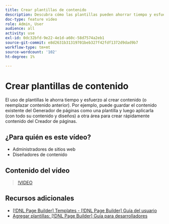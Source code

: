 ```yaml
---
title: Crear plantillas de contenido
description: Descubra cómo las plantillas pueden ahorrar tiempo y esfuerzo al crear contenido o reemplazar contenido antiguo.
doc-type: feature video
role: Admin, User
audience: all
activity: use
exl-id: 0dc32bfd-9e22-4e1d-a60c-58d7574a2eb1
source-git-commit: e8d2631b31319701beb327f42fdf1372d9dad9b7
workflow-type: tm+mt
source-wordcount: '102'
ht-degree: 1%

---
```


# Crear plantillas de contenido

El uso de plantillas le ahorra tiempo y esfuerzo al crear contenido (o reemplazar contenido anterior). Por ejemplo, puede guardar el contenido existente del Generador de páginas como una plantilla y luego aplicarla (con todo su contenido y diseños) a otra área para crear rápidamente contenido del Creador de páginas.

## ¿Para quién es este vídeo?

- Administradores de sitios web
- Diseñadores de contenido

## Contenido del vídeo

>[!VIDEO](https://video.tv.adobe.com/v/343787?quality=12&learn=on)

## Recursos adicionales

- [[!DNL Page Builder] Templates - [!DNL Page Builder] Guía del usuario](https://experienceleague.adobe.com/docs/commerce-admin/page-builder/templates.html)
- [Agregar plantillas: [!DNL Page Builder] Guía para desarrolladores](https://developer.adobe.com/commerce/frontend-core/page-builder/content-types/create/add-templates/)
